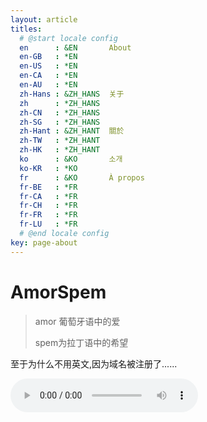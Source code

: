 ```yaml
---
layout: article
titles:
  # @start locale config
  en      : &EN       About
  en-GB   : *EN
  en-US   : *EN
  en-CA   : *EN
  en-AU   : *EN
  zh-Hans : &ZH_HANS  关于
  zh      : *ZH_HANS
  zh-CN   : *ZH_HANS
  zh-SG   : *ZH_HANS
  zh-Hant : &ZH_HANT  關於
  zh-TW   : *ZH_HANT
  zh-HK   : *ZH_HANT
  ko      : &KO       소개
  ko-KR   : *KO
  fr      : &KO       À propos
  fr-BE   : *FR
  fr-CA   : *FR
  fr-CH   : *FR
  fr-FR   : *FR
  fr-LU   : *FR
  # @end locale config
key: page-about
---
```


# AmorSpem

> amor 葡萄牙语中的爱
>
> spem为拉丁语中的希望

至于为什么不用英文,因为域名被注册了......

<audio id="audio" controls="" autoplay="autoplay">
      <source id="mp3" src="http://rl01.sycdn.kuwo.cn/eaf3aeb10bd680572355c483ab5ef6c2/5de78ec9/resource/n1/54/81/331019759.mp3">
</audio>